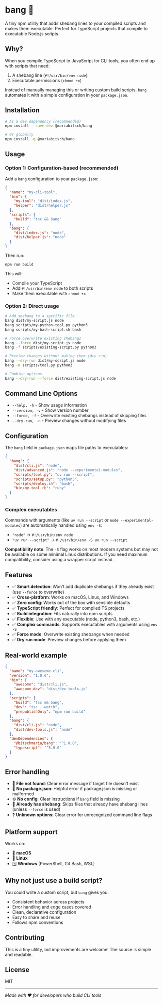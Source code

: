 # bang 🔨

A tiny npm utility that adds shebang lines to your compiled scripts and makes them executable. Perfect for TypeScript projects that compile to executable Node.js scripts.

## Why?

When you compile TypeScript to JavaScript for CLI tools, you often end up with scripts that need:
1. A shebang line (`#!/usr/bin/env node`) 
2. Executable permissions (`chmod +x`)

Instead of manually managing this or writing custom build scripts, `bang` automates it with a simple configuration in your `package.json`.

## Installation

```bash
# As a dev dependency (recommended)
npm install --save-dev @mariabitsch/bang

# Or globally
npm install -g @mariabitsch/bang
```

## Usage

### Option 1: Configuration-based (recommended)

Add a `bang` configuration to your `package.json`:

```json
{
  "name": "my-cli-tool",
  "bin": {
    "my-tool": "dist/index.js",
    "helper": "dist/helper.js"
  },
  "scripts": {
    "build": "tsc && bang"
  },
  "bang": {
    "dist/index.js": "node",
    "dist/helper.js": "node"
  }
}
```

Then run:
```bash
npm run build
```

This will:
- Compile your TypeScript
- Add `#!/usr/bin/env node` to both scripts
- Make them executable with `chmod +x`

### Option 2: Direct usage

```bash
# Add shebang to a specific file
bang dist/my-script.js node
bang scripts/my-python-tool.py python3
bang scripts/my-bash-script.sh bash

# Force overwrite existing shebangs
bang --force dist/my-script.js node
bang -f scripts/existing-script.py python3

# Preview changes without making them (dry run)
bang --dry-run dist/my-script.js node
bang -n scripts/tool.py python3

# Combine options
bang --dry-run --force dist/existing-script.js node
```

## Command Line Options

- `--help, -h` - Show usage information
- `--version, -v` - Show version number  
- `--force, -f` - Overwrite existing shebangs instead of skipping files
- `--dry-run, -n` - Preview changes without modifying files

## Configuration

The `bang` field in `package.json` maps file paths to executables:

```json
{
  "bang": {
    "dist/cli.js": "node",
    "dist/advanced.js": "node --experimental-modules",
    "scripts/tool.py": "uv run --script",
    "scripts/setup.py": "python3",
    "scripts/deploy.sh": "bash",
    "bin/my-tool.rb": "ruby"
  }
}
```

### Complex executables

Commands with arguments (like `uv run --script` or `node --experimental-modules`) are automatically handled using `env -S`:

- `"node"` → `#!/usr/bin/env node`
- `"uv run --script"` → `#!/usr/bin/env -S uv run --script`

**Compatibility note**: The `-S` flag works on most modern systems but may not be available on some minimal Linux distributions. If you need maximum compatibility, consider using a wrapper script instead.

## Features

- ✅ **Smart detection**: Won't add duplicate shebangs if they already exist (use `--force` to overwrite)
- ✅ **Cross-platform**: Works on macOS, Linux, and Windows
- ✅ **Zero config**: Works out of the box with sensible defaults
- ✅ **TypeScript friendly**: Perfect for compiled TS projects
- ✅ **Build integration**: Fits naturally into npm scripts
- ✅ **Flexible**: Use with any executable (node, python3, bash, etc.)
- ✅ **Complex commands**: Supports executables with arguments using `env -S`
- ✅ **Force mode**: Overwrite existing shebangs when needed
- ✅ **Dry run mode**: Preview changes before applying them

## Real-world example

```json
{
  "name": "my-awesome-cli",
  "version": "1.0.0",
  "bin": {
    "awesome": "dist/cli.js",
    "awesome-dev": "dist/dev-tools.js"
  },
  "scripts": {
    "build": "tsc && bang",
    "dev": "tsc --watch",
    "prepublishOnly": "npm run build"
  },
  "bang": {
    "dist/cli.js": "node",
    "dist/dev-tools.js": "node"
  },
  "devDependencies": {
    "@bitschmaria/bang": "^1.0.0",
    "typescript": "^5.0.0"
  }
}
```

## Error handling

- 📁 **File not found**: Clear error message if target file doesn't exist
- 📄 **No package.json**: Helpful error if package.json is missing or malformed  
- ⚙️ **No config**: Clear instructions if `bang` field is missing
- 🔄 **Already has shebang**: Skips files that already have shebang lines (unless `--force` is used)
- ❓ **Unknown options**: Clear error for unrecognized command line flags

## Platform support

Works on:
- 🍎 **macOS** 
- 🐧 **Linux**
- 🪟 **Windows** (PowerShell, Git Bash, WSL)

## Why not just use a build script?

You could write a custom script, but `bang` gives you:
- Consistent behavior across projects
- Error handling and edge cases covered
- Clean, declarative configuration
- Easy to share and reuse
- Follows npm conventions

## Contributing

This is a tiny utility, but improvements are welcome! The source is simple and readable.

## License

MIT

---

*Made with ❤️ for developers who build CLI tools*
